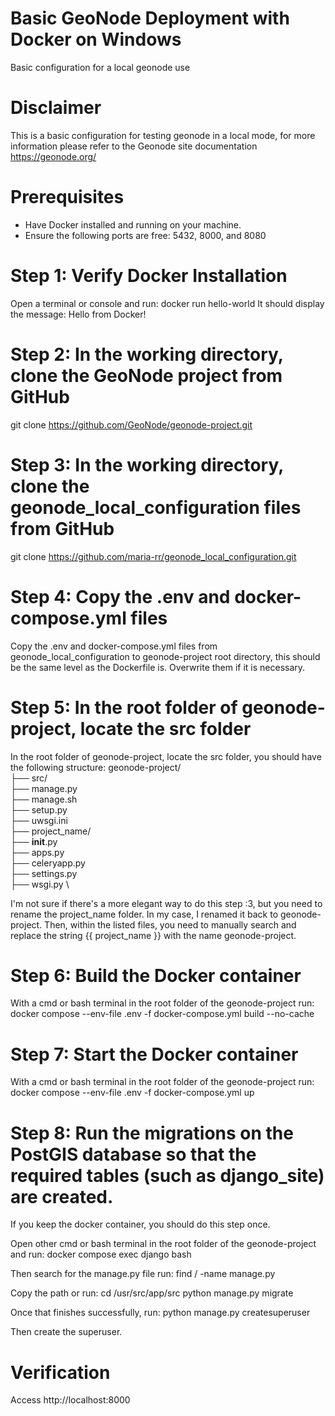 # Basic GeoNode Deployment with Docker on Windows 
Basic configuration for a local geonode use

# Disclaimer
This is a basic configuration for testing geonode in a local mode, for more information please refer to the Geonode site documentation 
https://geonode.org/

# Prerequisites
- Have Docker installed and running on your machine.
- Ensure the following ports are free: 5432, 8000, and 8080

# Step 1: Verify Docker Installation
Open a terminal or console and run:
docker run hello-world
It should display the message: Hello from Docker!

# Step 2: In the working directory, clone the GeoNode project from GitHub
git clone https://github.com/GeoNode/geonode-project.git

# Step 3: In the working directory, clone the geonode_local_configuration files from GitHub
git clone https://github.com/maria-rr/geonode_local_configuration.git

# Step 4: Copy the .env and docker-compose.yml files 
Copy the .env and docker-compose.yml files from geonode_local_configuration to geonode-project root directory, this should be the same level as the Dockerfile is. Overwrite them if it is necessary.

# Step 5: In the root folder of geonode-project, locate the src folder
In the root folder of geonode-project, locate the src folder, you should have the following structure:
geonode-project/ \
├── src/ \
    ├── manage.py \
    ├── manage.sh \
    ├── setup.py \
    ├── uwsgi.ini \
    ├── project_name/ \
        ├── __init__.py \
        ├── apps.py \
        ├── celeryapp.py \
        ├── settings.py \
        ├── wsgi.py \

I'm not sure if there's a more elegant way to do this step :3, but you need to rename the project_name folder. In my case, I renamed it back to geonode-project. Then, within the listed files, you need to manually search and replace the string
{{ project_name }} with the name geonode-project.

# Step 6: Build the Docker container

With a cmd or bash terminal in the root folder of the geonode-project run:
docker compose --env-file .env -f docker-compose.yml build --no-cache

# Step 7: Start the Docker container
With a cmd or bash terminal in the root folder of the geonode-project run:
docker compose --env-file .env -f docker-compose.yml up

# Step 8: Run the migrations on the PostGIS database so that the required tables (such as django_site) are created.
If you keep the docker container, you should do this step once.

Open other cmd or bash terminal in the root folder of the geonode-project and run:
docker compose exec django bash

Then search for the manage.py file run:
find / -name manage.py

Copy the path or run:
cd /usr/src/app/src
python manage.py migrate

Once that finishes successfully, run:
python manage.py createsuperuser

Then create the superuser.

# Verification
Access http://localhost:8000
